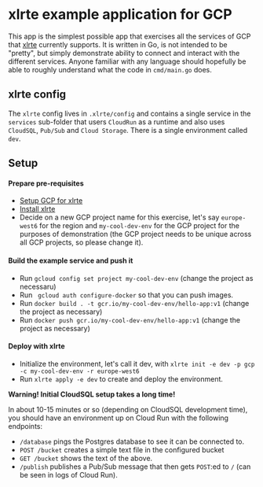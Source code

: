 # xlrte example application for GCP

This app is the simplest possible app that exercises all the services of GCP that [xlrte](https://xlrte.dev) currently supports.
It is written in Go, is not intended to be "pretty", but simply demonstrate ability to connect and interact with the different services. Anyone familiar with any language should hopefully be able to roughly understand what the code in `cmd/main.go` does.

## xlrte config

The `xlrte` config lives in `.xlrte/config` and contains a single service in the `services` sub-folder that users `CloudRun` as a runtime and also uses `CloudSQL`, `Pub/Sub` and `Cloud Storage`. There is a single environment called `dev`.

## Setup

#### Prepare pre-requisites

- [Setup GCP for xlrte](https://xlrte.dev/docs/getting-started/setup-gcp)
- [Install xlrte](https://xlrte.dev/docs/getting-started/install)
- Decide on a new GCP project name for this exercise, let's say `europe-west6` for the region and `my-cool-dev-env` for the GCP project for the purposes of demonstration (the GCP project needs to be unique across all GCP projects, so please change it).

#### Build the example service and push it

- Run `gcloud config set project my-cool-dev-env` (change the project as necessaru)
- Run ` gcloud auth configure-docker` so that you can push images.
- Run `docker build . -t gcr.io/my-cool-dev-env/hello-app:v1` (change the project as necessary)
- Run `docker push gcr.io/my-cool-dev-env/hello-app:v1` (change the project as necessary)

#### Deploy with xlrte

- Initialize the environment, let's call it dev, with `xlrte init -e dev -p gcp -c my-cool-dev-env -r europe-west6`
- Run `xlrte apply -e dev` to create and deploy the environment.

**Warning! Initial CloudSQL setup takes a long time!**

In about 10-15 minutes or so (depending on CloudSQL development time), you should have an environment up on Cloud Run with the following endpoints:

- `/database` pings the Postgres database to see it can be connected to.
- `POST /bucket` creates a simple text file in the configured bucket
- `GET /bucket` shows the text of the above.
- `/publish` publishes a Pub/Sub message that then gets `POST`:ed to `/` (can be seen in logs of Cloud Run).
